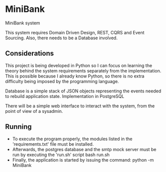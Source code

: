 # MiniBank
MiniBank system

This system requires Domain Driven Design, REST, CQRS and Event Sourcing. Also, there needs to be a Database involved.

## Considerations

This project is being developed in Python so I can focus on learning the theory behind the system requirements separately from the implementation. This is possible because I already know Python, so there is no extra difficulty being imposed by the programming language.

Database is a simple stack of JSON objects representing the events needed to rebuild application state. Implementation in PostgreSQL

There will be a simple web interface to interact with the system, from the point of view of a sysadmin.

## Running

- To execute the program properly, the modules listed in the 'requirements.txt' file must be installed.
- Afterwards, the postgres database and the smtp mock server must be run by executing the 'run.sh' script
    bash run.sh
- Finally, the application is started by issuing the command:
    python -m MiniBank

